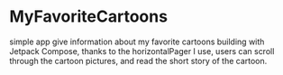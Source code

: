 # MyFavoriteCartoons
simple app give information about my favorite cartoons building with Jetpack Compose, thanks to the horizontalPager I use, users can scroll through the cartoon pictures, and read the short story of the cartoon.
